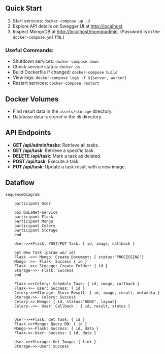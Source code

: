 ## Quick Start

1. Start services: `docker-compose up -d`
2. Explore API details on Swagger UI at [http://localhost](http://localhost).
3. Inspect MongoDB at [http://localhost/mongoadmin](http://localhost/mongoadmin). (Password is in the `docker-compose.yml` file.)

### Useful Commands:

- Shutdown services: `docker-compose down`
- Check service status: `docker ps`
- Build Dockerfile if changed: `docker-compose build`
- View logs: `docker-compose logs -f ${server, worker}`
- Restart services: `docker-compose restart`

## Docker Volumes

- Find result data in the `assets/storage` directory.
- Database data is stored in the `db` directory.


## API Endpoints

- **GET /api/admin/tasks**: Retrieve all tasks.
- **GET /api/task**: Retrieve a specific task.
- **DELETE /api/task**: Mark a task as deleted.
- **POST /api/task**: Execute a task.
- **PUT /api/task**: Update a task result with a new image.

## Dataflow

```mermaid
sequenceDiagram

    participant User
    
    box DuLaNet-Service
    participant Flask
    participant Mongo
    participant Celery
    participant Storage
    end

    User->>+Flask: POST/PUT Task: { id, image, callback }

    opt New Task (param wo/ id)
    Flask ->>+ Mongo: Create Document: { status:"PROCESSING"}
    Mongo ->>- Flask: Success { id }
    Flask ->>+ Storage: Create Folder: { id }
    Storage->>- Flask: Success
    end

    Flask->>+Celery: Schedule Task: { id, image, callback }
    Flask->>- User: Success: { id }
    Celery->>+Storage: Store Result: { id, image, result, metadata }
    Storage->>- Celery: Success
    Celery->> Mongo: { id, status:"DONE", layout}
    Celery-->>- User: Callback : { id, result, status }


    User->>+Flask: Get Task: { id }
    Flask->>+Mongo: Query DB: { id }
    Mongo->>-Flask: Success: { id, data }
    Flask->>-User: Success: { id, data }

    User->>+Storage: Get Image: { link }
    Storage->>-User: Success
```


